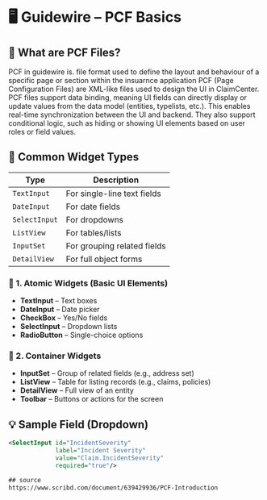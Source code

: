 # 🖥️ Guidewire – PCF Basics

## 📌 What are PCF Files?
PCF in guidewire is. file format used to define the layout and behaviour of a specific page or section within the insuarnce application 
PCF (Page Configuration Files) are XML-like files used to design the UI in ClaimCenter.
PCF files support data binding, meaning UI fields can directly display or update values from the data model (entities, typelists, etc.). This enables real-time synchronization between the UI and backend.
They also support conditional logic, such as hiding or showing UI elements based on user roles or field values.

## 🔧 Common Widget Types

| Type        | Description             |
|-------------|--------------------------|
| `TextInput` | For single-line text fields |
| `DateInput` | For date fields |
| `SelectInput` | For dropdowns |
| `ListView`  | For tables/lists |
| `InputSet`  | For grouping related fields |
| `DetailView` | For full object forms |

### 🔸 1. Atomic Widgets (Basic UI Elements)
- **TextInput** – Text boxes
- **DateInput** – Date picker
- **CheckBox** – Yes/No fields
- **SelectInput** – Dropdown lists
- **RadioButton** – Single-choice options

### 🔸 2. Container Widgets
- **InputSet** – Group of related fields (e.g., address set)
- **ListView** – Table for listing records (e.g., claims, policies)
- **DetailView** – Full view of an entity
- **Toolbar** – Buttons or actions for the screen


## 💡 Sample Field (Dropdown)
```xml
<SelectInput id="IncidentSeverity"
             label="Incident Severity"
             value="Claim.IncidentSeverity"
             required="true"/>

## source
https://www.scribd.com/document/639429936/PCF-Introduction